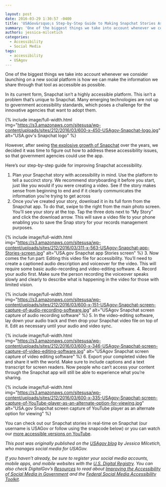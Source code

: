 ```yaml
---

layout: post
date: 2016-03-29 1:30:57 -0400
title: 'USAGov&rsquo;s Step-by-Step Guide to Making Snapchat Stories As Accessible As Possible'
summary: 'One of the biggest things we take into account whenever we consider launching on a new social platform is how we can make the information we share through that tool as accessible as possible. In its current form, Snapchat isn&rsquo;t a highly accessible platform. This isn&rsquo;t a problem that&rsquo;s unique to Snapchat. Many emerging technologies'
authors: jessica-milcetich
categories:
  - Accessibility
  - Social Media
tags:
  - accessibility
  - USAgov
---
```


One of the biggest things we take into account whenever we consider launching on a new social platform is how we can make the information we share through that tool as accessible as possible.

In its current form, Snapchat isn’t a highly accessible platform. This isn’t a problem that’s unique to Snapchat. Many emerging technologies are not up to government accessibility standards, which poses a challenge for the innovative agencies that want to adopt them.


{% include image/full-width.html img="https://s3.amazonaws.com/sitesusa/wp-content/uploads/sites/212/2016/03/600-x-450-USAgov-Snapchat-logo.jpg" alt="USA.gov's Snapchat logo" %}

However, after seeing [the explosive growth of Snapchat](https://www.whitehouse.gov/blog/2016/01/11/whitehouse-joins-snapchat) over the years, we decided it was time to figure out how to address these accessibility issues, so that government agencies could use the app.

Here’s our step-by-step guide for improving Snapchat accessibility.

  1. Plan your Snapchat story with accessibility in mind. Use the platform to tell a succinct story. We recommend storyboarding it before you start, just like you would if you were creating a video. See if the story makes sense from beginning to end and if it clearly communicates the information you’re trying to get across
  2. Once you’ve created your story, download it in its full form from the Snapchat app. To do that, swipe to the right from the main photo screen. You’ll see your story at the top. Tap the three dots next to “My Story” and click the download arrow. This will save a video file to your phone enabling you to save the Snap story for your records management purposes.
  
    
{% include image/full-width.html img="https://s3.amazonaws.com/sitesusa/wp-content/uploads/sites/212/2016/03/311-x-563-USAgov-Snapchat-app-Stories-screen.jpg" alt="USA.gov Snapchat app Stories screen" %}
  3. Now comes the fun part: Editing this video file for accessibility. You’ll need to create a captioned audio description and voiceover for the video. This will require some basic audio-recording and video-editing software.
  4. Record your audio first. Make sure the person recording the voiceover speaks slowly and clearly to describe what is happening in the video for those with limited vision.
  
    
{% include image/full-width.html img="https://s3.amazonaws.com/sitesusa/wp-content/uploads/sites/212/2016/03/600-x-151-USAgov-Snapchat-screen-capture-of-audio-recording-software.jpg" alt="USAgov Snapchat screen capture of audio recording software" %}
  5. In the video-editing software, lay down your audio track and then drop your Snapchat video file on top of it. Edit as necessary until your audio and video sync.
  
    
{% include image/full-width.html img="https://s3.amazonaws.com/sitesusa/wp-content/uploads/sites/212/2016/03/600-x-346-USAgov-Snapchat-screen-capture-of-video-editing-software.jpg" alt="USAgov Snapchat screen capture of video editing software" %}
  6. Export your completed video file and share it with the world. Make sure to include captions and a text transcript for screen readers. Now people who can’t access your content through the Snapchat app will still be able to experience what you’re sharing.
  
    
{% include image/full-width.html img="https://s3.amazonaws.com/sitesusa/wp-content/uploads/sites/212/2016/03/600-x-335-USAgov-Snapchat-screen-capture-of-YouTube-player-as-an-alternate-option-for-viewing.jpg" alt="USA.gov Snapchat screen capture of YouTube player as an alternate option for viewing" %}

You can check out our Snapchat stories in real-time on Snapchat (our username is USAGov or follow using the snapcode below) or you can watch our [more accessible versions on YouTube](https://www.youtube.com/watch?v=zogckVOaWJk&list=PLrcvzEeHM66sPsgTJSWdRx5zpKuGB-IhB).

_This post was originally published on the [USAgov blog](https://blog.usa.gov/) by Jessica Milcetich, who manages social media for USAGov._

_If you haven’t already, be sure to register your social media accounts, mobile apps, and mobile websites with the [U.S. Digital Registry](https://www.WHATEVER/services/u-s-digital-registry/). You can also check DigitalGov’s [Resources](https://www.WHATEVER/resources/) to read about [Improving the Accessibility of Social Media in Government](https://www.WHATEVER/resources/improving-the-accessibility-of-social-media-in-government/) and the [Federal Social Media Accessibility Toolkit](https://www.WHATEVER/resources/federal-social-media-accessibility-toolkit-hackpad/)._